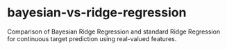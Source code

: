 # bayesian-vs-ridge-regression
Comparison of Bayesian Ridge Regression and standard Ridge Regression for continuous target prediction using real-valued features.
